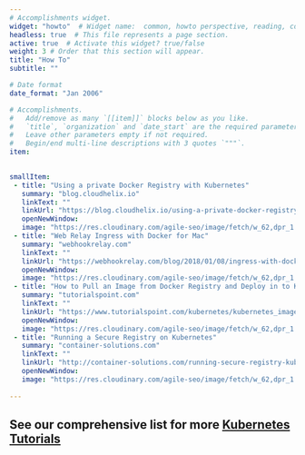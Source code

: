 ```yaml
---
# Accomplishments widget.
widget: "howto"  # Widget name:  common, howto perspective, reading, cd-with-jenkins-and-docker  etc
headless: true  # This file represents a page section.
active: true  # Activate this widget? true/false
weight: 3 # Order that this section will appear.
title: "How To"
subtitle: ""

# Date format
date_format: "Jan 2006"

# Accomplishments.
#   Add/remove as many `[[item]]` blocks below as you like.
#   `title`, `organization` and `date_start` are the required parameters.
#   Leave other parameters empty if not required.
#   Begin/end multi-line descriptions with 3 quotes `"""`.
item:
 

smallItem: 
 - title: "Using a private Docker Registry with Kubernetes"
   summary: "blog.cloudhelix.io"
   linkText: ""
   linkUrl: "https://blog.cloudhelix.io/using-a-private-docker-registry-with-kubernetes-f8d5f6b8f646"
   openNewWindow: 
   image: "https://res.cloudinary.com/agile-seo/image/fetch/w_62,dpr_1.0,d_blank_am8gzx.png/https%3A%2F%2Flogo.clearbit.com%2Fblog.cloudhelix.io%3Fsize%3D250" 
 - title: "Web Relay Ingress with Docker for Mac"
   summary: "webhookrelay.com"
   linkText: ""
   linkUrl: "https://webhookrelay.com/blog/2018/01/08/ingress-with-docker-for-mac/"
   openNewWindow: 
   image: "https://res.cloudinary.com/agile-seo/image/fetch/w_62,dpr_1.0,d_blank_am8gzx.png/https%3A%2F%2Flogo.clearbit.com%2Fwebhookrelay.com%3Fsize%3D250 "  
 - title: "How to Pull an Image from Docker Registry and Deploy in to Kubernetes"
   summary: "tutorialspoint.com"
   linkText: ""
   linkUrl: "https://www.tutorialspoint.com/kubernetes/kubernetes_images.htm"
   openNewWindow: 
   image: "https://res.cloudinary.com/agile-seo/image/fetch/w_62,dpr_1.0,d_blank_am8gzx.png/https%3A%2F%2Flogo.clearbit.com%2Ftutorialspoint.com%3Fsize%3D250" 
 - title: "Running a Secure Registry on Kubernetes"
   summary: "container-solutions.com"
   linkText: ""
   linkUrl: "http://container-solutions.com/running-secure-registry-kubernetes/"
   openNewWindow: 
   image: "https://res.cloudinary.com/agile-seo/image/fetch/w_62,dpr_1.0,d_blank_am8gzx.png/https%3A%2F%2Flogo.clearbit.com%2Fcontainer-solutions.com%3Fsize%3D250" 
   
---
```

## See our comprehensive list for more [Kubernetes Tutorials](https://www.aquasec.com/wiki/display/containers/70+Best+Kubernetes+Tutorials)
